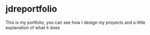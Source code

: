 # jdreportfolio
This is my portfolio, you can see how I design my proyects and a little explanation of what it does
